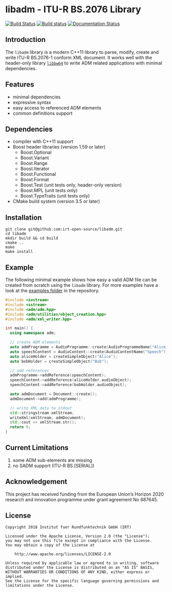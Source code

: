 # libadm - ITU-R BS.2076 Library

[![Build Status](https://travis-ci.org/IRT-Open-Source/libadm.svg?branch=master)](https://travis-ci.org/IRT-Open-Source/libadm)
[![Build status](https://ci.appveyor.com/api/projects/status/jcjsk0d2h12br5qc/branch/master?svg=true)](https://ci.appveyor.com/project/opensourceirt/libadm/branch/master)
[![Documentation Status](https://readthedocs.org/projects/libadm/badge/?version=latest)](https://libadm.readthedocs.io/en/latest/?badge=latest)

## Introduction

The `libadm` library is a modern C++11 library to parse, modify, create and
write ITU-R BS.2076-1 conform XML document. It works well with the header-only
library [`libbw64`](https://github.com/irt-open-source/libbw64) to write ADM
related applications with minimal dependencies.

## Features

- minimal dependencies
- expressive syntax
- easy access to referenced ADM elements
- common definitions support

## Dependencies

- compiler with C++11 support
- Boost header libraries (version 1.59 or later)
  - Boost.Optional
  - Boost.Variant
  - Boost.Range
  - Boost.Iterator
  - Boost.Functional
  - Boost.Format
  - Boost.Test (unit tests only, header-only version)
  - Boost.MPL (unit tests only)
  - Boost.TypeTraits (unit tests only)
- CMake build system (version 3.5 or later)

## Installation

```
git clone git@github.com:irt-open-source/libadm.git
cd libadm
mkdir build && cd build
cmake ..
make
make install
```

## Example

The following minimal example shows how easy a valid ADM file can be created
from scratch using the `libadm` library. For more examples have a look at the
[examples folder](examples) in the repository.

```cpp
#include <iostream>
#include <sstream>
#include <adm/adm.hpp>
#include <adm/utilities/object_creation.hpp>
#include <adm/xml_writer.hpp>

int main() {
  using namespace adm;

  // create ADM elements
  auto admProgramme = AudioProgramme::create(AudioProgrammeName("Alice and Bob talking"));
  auto speechContent = AudioContent::create(AudioContentName("Speech"));
  auto aliceHolder = createSimpleObject("Alice");
  auto bobHolder = createSimpleObject("Bob");

  // add references
  admProgramme->addReference(speechContent);
  speechContent->addReference(aliceHolder.audioObject);
  speechContent->addReference(bobHolder.audioObject);

  auto admDocument = Document::create();
  admDocument->add(admProgramme);

  // write XML data to stdout
  std::stringstream xmlStream;
  writeXml(xmlStream, admDocument);
  std::cout << xmlStream.str();
  return 0;
}
```

## Current Limitations

1. some ADM sub-elements are missing
2. no SADM support (ITU-R BS.[SERIAL])

## Acknowledgement

This project has received funding from the European Union’s Horizon 2020
research and innovation programme under grant agreement No 687645.

## License

```
Copyright 2018 Institut fuer Rundfunktechnik GmbH (IRT)

Licensed under the Apache License, Version 2.0 (the "License");
you may not use this file except in compliance with the License.
You may obtain a copy of the License at

    http://www.apache.org/licenses/LICENSE-2.0

Unless required by applicable law or agreed to in writing, software
distributed under the License is distributed on an "AS IS" BASIS,
WITHOUT WARRANTIES OR CONDITIONS OF ANY KIND, either express or implied.
See the License for the specific language governing permissions and
limitations under the License.
```

